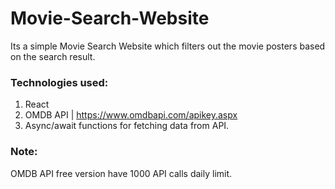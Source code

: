 # Movie-Search-Website

Its a simple Movie Search Website which filters out the movie posters based on the search result.

### Technologies used:

1. React
2. OMDB API  | https://www.omdbapi.com/apikey.aspx 
3. Async/await functions for fetching data from API.

### Note:

OMDB API free version have 1000 API calls daily limit.


